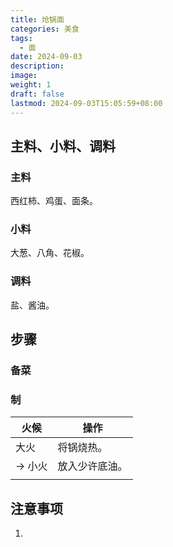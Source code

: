 ```yaml
---
title: 炝锅面
categories: 美食
tags:
  - 面
date: 2024-09-03
description: 
image: 
weight: 1
draft: false
lastmod: 2024-09-03T15:05:59+08:00
---
```

## 主料、小料、调料

### 主料

西红柿、鸡蛋、面条。

### 小料

大葱、八角、花椒。

### 调料

盐、酱油。

## 步骤

### 备菜



### 制

| 火候    | 操作      |
| ----- | ------- |
| 大火    | 将锅烧热。   |
| -> 小火 | 放入少许底油。 |
|       |         |

## 注意事项

1. 


